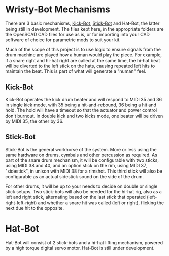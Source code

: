 # Wristy-Bot Mechanisms

There are 3 basic mechanisms, [Kick-Bot](./Kick-Bot), [Stick-Bot](./Stick-Bot) and Hat-Bot, the latter being still in development. The files kept here, in the appropriate folders are the OpenSCAD CAD files for use as is, or for importing into your CAD software of choice for parametric mods to suit your kit.

Much of the scope of this project is to use logic to ensure signals from the drum machine are played how a human would play the piece. For example, if a snare right and hi-hat right are called at the same time, the hi-hat beat will be diverted to the left stick on the hats, causing repeated left hits to maintain the beat. This is part of what will generate a "human" feel.

## Kick-Bot

Kick-Bot operates the kick drum beater and will respond to MIDI 35 and 36 in single kick mode, with 35 being a hit-and-rebound, 36 being a hit and hold. The hold will have a timeout so that the actuator and power control don't burnout. In double kick and two kicks mode, one beater will be driven by MIDI 35, the other by 36.

## Stick-Bot

Stick-Bot is the general workhorse of the system. More or less using the same hardware on drums, cymbals and other percussion as required. As part of the snare drum mechanism, it will be configurable with two sticks, using MIDI 38 and 40, and an option stick on the rim, using MIDI 37, "sidestick", in unison with MIDI 38 for a rimshot. This third stick will also be configurable as an actual sidestick sound on the side of the drum.

For other drums, it will be up to your needs to decide on double or single stick setups. Two stick-bots will also be needed for the hi-hat rig, also as a left and right stick, alternating based on the last stick that operated (left-right-left-right) and whether a snare hit was called (left or right), flicking the next due hit to the opposite.

# Hat-Bot
Hat-Bot will consist of 2 stick-bots and a hi-hat lifting mechanism, powered by a high torque digital servo motor. Hat-Bot is still under development.